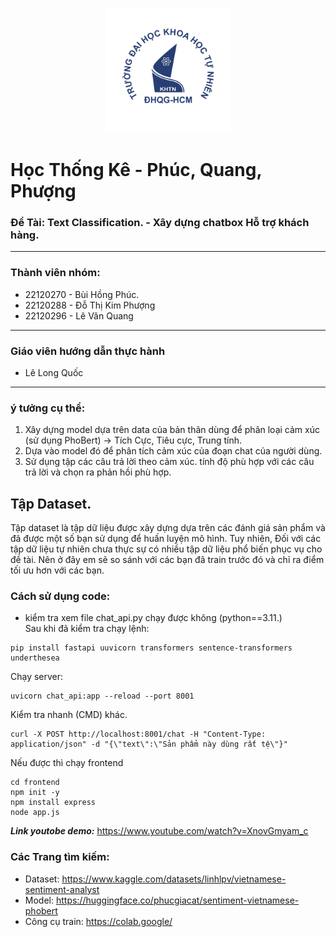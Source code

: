 <p align="center">
  <img src="hcmus-logo.png" alt="Logo" width="200"/>
</p>

# Học Thống Kê - Phúc, Quang, Phượng
### Đề Tài: Text Classification. - Xây dựng chatbox Hỗ trợ khách hàng.
---
### Thành viên nhóm:
- 22120270 - Bùi Hồng Phúc.
- 22120288 - Đỗ Thị Kim Phượng
- 22120296 - Lê Văn Quang
---
### Giáo viên hướng dẫn thực hành
- Lê Long Quốc
---
### ý tưởng cụ thể:
1. Xây dựng model dựa trên data của bản thân dùng để phân loại cảm xúc (sử dụng PhoBert) -> Tích Cực, Tiêu cực, Trung tính.
2. Dựa vào model đó để phân tích cảm xúc của đoạn chat của người dùng.
3. Sử dụng tập các câu trả lời theo cảm xúc. tính độ phù hợp với các câu trả lời và chọn ra phản hồi phù hợp.

## Tập Dataset.
Tập dataset là tập dữ liệu được xây dựng dựa trên các đánh giá sản phẩm và đã được một số bạn sử dụng để huấn luyện mô hình.
Tuy nhiên, Đối với các tập dữ liệu tự nhiên chưa thực sự có nhiều tập dữ liệu phổ biến phục vụ cho đề tài. Nên ở đây em sẽ
so sánh với các bạn đã train trước đó và chỉ ra điểm tối ưu hơn với các bạn.
### Cách sử dụng code:
- kiểm tra xem file chat_api.py chạy được không (python==3.11.)\
Sau khi đã kiểm tra chạy lệnh:
```
pip install fastapi uuvicorn transformers sentence-transformers underthesea
```
Chạy server:
```
uvicorn chat_api:app --reload --port 8001
```
Kiểm tra nhanh (CMD) khác.
```
curl -X POST http://localhost:8001/chat -H "Content-Type: application/json" -d "{\"text\":\"Sản phẩm này dùng rất tệ\"}"
```
Nếu được thì chạy frontend
```
cd frontend
npm init -y 
npm install express   
node app.js
```
***Link youtobe demo:*** https://www.youtube.com/watch?v=XnovGmyam_c
### Các Trang tìm kiếm:
- Dataset: https://www.kaggle.com/datasets/linhlpv/vietnamese-sentiment-analyst
- Model: https://huggingface.co/phucgiacat/sentiment-vietnamese-phobert
- Công cụ train: https://colab.google/